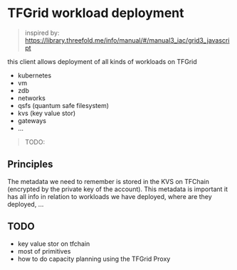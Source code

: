 # TFGrid workload deployment

> inspired by: https://library.threefold.me/info/manual/#/manual3_iac/grid3_javascript

this client allows deployment of all kinds of workloads on TFGrid

- kubernetes
- vm
- zdb
- networks
- qsfs (quantum safe filesystem)
- kvs (key value stor)
- gateways
- ...

>TODO: 

## Principles

The metadata we need to remember is stored in the KVS on TFChain (encrypted by the private key of the account).
This metadata is important it has all info in relation to workloads we have deployed, where are they deployed, ...

## TODO

- key value stor on tfchain
- most of primitives
- how to do capacity planning using the TFGrid Proxy

